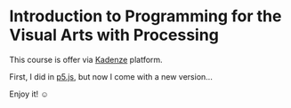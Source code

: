 # Introduction to Programming for the Visual Arts with Processing
This course is offer via [Kadenze](https://www.kadenze.com/courses/introduction-to-programming-for-the-visual-arts-with-p5-js/info) platform. 

First, I did in [p5.js](https://p5js.org/), but now I come with a new version... 

Enjoy it! :relaxed:
